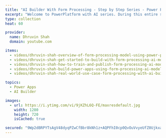 ```yaml
---
title: "AI Builder With Form Processing - Step by Step Series - Power Platform AI Builder"
excerpt: "Welcome to PowerPlatform with AI series. During this entire series, we will talk about one of the important components of AI Builder which is – “Form Processing”."
type: collection
heat: 60

provider:
  name: Dhruvin Shah
  domain: youtube.com

items:
  - videos/dhruvin-shah-overview-of-form-processing-model-using-power-platform-ai-builder-power-platform-ai-builder-series
  - videos/dhruvin-shah-get-started-to-build-with-form-processing-ai-model-power-platform-ai-builder-series-part-two
  - videos/dhruvin-shah-how-to-train-and-publish-form-processing-ai-model-power-platform-ai-builder-series-part-three
  - videos/dhruvin-shah-build-power-apps-using-form-processing-ai-model-and-store-data-to-sharepoint-list-part-four
  - videos/dhruvin-shah-real-world-use-case-form-processing-with-ai-builder-in-power-apps-and-sharepoint-as-back-end

topics:
  - Power Apps
  - AI Builder

images:
  - url: https://i.ytimg.com/vi/9jKZhL6Q-FE/maxresdefault.jpg
    width: 1280
    height: 720
    isCached: true

secured: "9Wp2dBRPYTsAgV48dyqPZwCfBbr8kNh1z+AQPFhI0cp0QvOuVvyeUfZ0UjkxaGf7XU/vp72QeG6TpJKZsQY6sxF8UJVQYa1NSOilC9V9EEJ/QFRxcPR80cob57Qkm71HMmYOWVIfoWCp9HMnC31ebP00Q8yiXGb6fb9Eck42yEByjT3JUabXMIPgGxDysHjEFTZzpSKIjfBNZJcD5V+7ml2g0fqUdBKdKpYxAAgsbWPOU5Im033Rqdn9s6wW9JDm2azLLro3ne4KzKJUgr9KHP7b8N/146BaBuIILkECl9wdrLWhyeoUrvmXUi4oZ3r8oiSDfI9jZaEb9VbtWV34TzzyueB4Fb/yzdL866hNUyE=;Uf9Qn3ttTM5hJ+oqOpqcQQ=="
---
```


